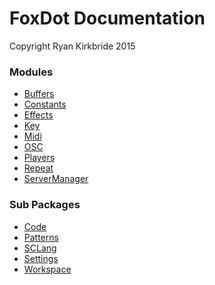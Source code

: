FoxDot Documentation
====================

Copyright Ryan Kirkbride 2015

### Modules
- [Buffers](Buffers.md)
- [Constants](Constants.md)
- [Effects](Effects.md)
- [Key](Key.md)
- [Midi](Midi.md)
- [OSC](OSC.md)
- [Players](Players.md)
- [Repeat](Repeat.md)
- [ServerManager](ServerManager.md)

### Sub Packages
- [Code](docs/Code)
- [Patterns](docs/Patterns)
- [SCLang](docs/SCLang)
- [Settings](docs/Settings)
- [Workspace](docs/Workspace)
